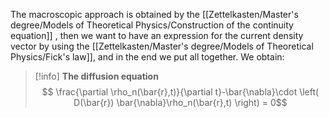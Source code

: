 The macroscopic approach is obtained by the [[Zettelkasten/Master's degree/Models of Theoretical Physics/Construction of the continuity equation]] , then we want to have an expression for the current density vector by using the [[Zettelkasten/Master's degree/Models of Theoretical Physics/Fick's law]], and in the end we put all together.
We obtain:

>[!info] **The diffusion equation**
>$$ \frac{\partial \rho_n(\bar{r},t)}{\partial t}-\bar{\nabla}\cdot \left( D(\bar{r}) \bar{\nabla}\rho_n(\bar{r},t) \right)  = 0$$

